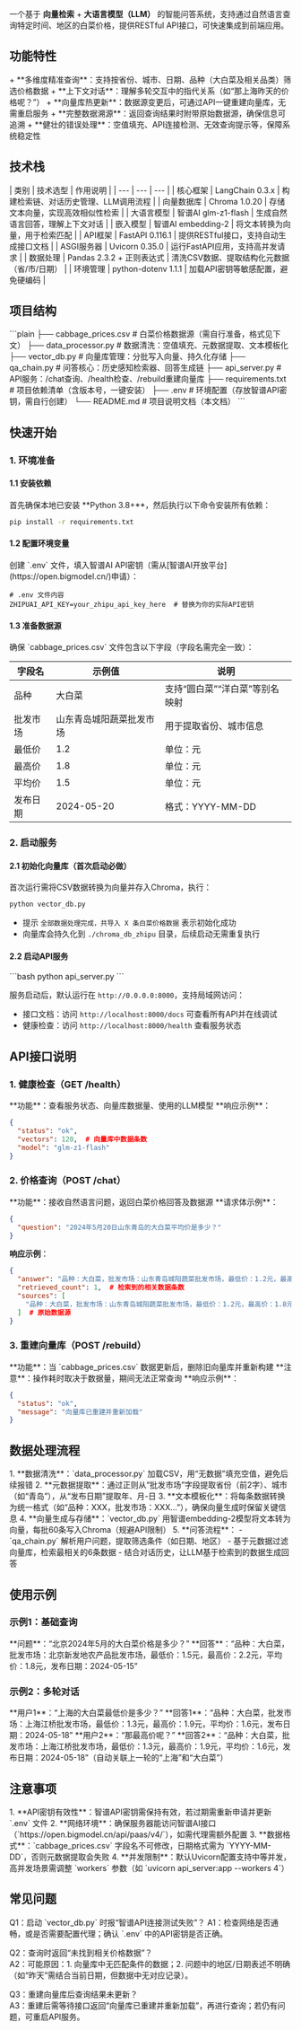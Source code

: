 一个基于 **向量检索** + **大语言模型（LLM）** 的智能问答系统，支持通过自然语言查询特定时间、地区的白菜价格，提供RESTful API接口，可快速集成到前端应用。



<h2 id="qfn9v">功能特性</h2>
+ **多维度精准查询**：支持按省份、城市、日期、品种（大白菜及相关品类）筛选价格数据
+ **上下文对话**：理解多轮交互中的指代关系（如“那上海昨天的价格呢？”）
+ **向量库热更新**：数据源变更后，可通过API一键重建向量库，无需重启服务
+ **完整数据溯源**：返回查询结果时附带原始数据源，确保信息可追溯
+ **健壮的错误处理**：空值填充、API连接检测、无效查询提示等，保障系统稳定性



<h2 id="UYLiH">技术栈</h2>
| 类别 | 技术选型 | 作用说明 |
| --- | --- | --- |
| 核心框架 | LangChain 0.3.x | 构建检索链、对话历史管理、LLM调用流程 |
| 向量数据库 | Chroma 1.0.20 | 存储文本向量，实现高效相似性检索 |
| 大语言模型 | 智谱AI glm-z1-flash | 生成自然语言回答，理解上下文对话 |
| 嵌入模型 | 智谱AI embedding-2 | 将文本转换为向量，用于检索匹配 |
| API框架 | FastAPI 0.116.1 | 提供RESTful接口，支持自动生成接口文档 |
| ASGI服务器 | Uvicorn 0.35.0 | 运行FastAPI应用，支持高并发请求 |
| 数据处理 | Pandas 2.3.2 + 正则表达式 | 清洗CSV数据、提取结构化元数据（省/市/日期） |
| 环境管理 | python-dotenv 1.1.1 | 加载API密钥等敏感配置，避免硬编码 |


<h2 id="VpcMF">项目结构</h2>
```plain
├── cabbage_prices.csv       # 白菜价格数据源（需自行准备，格式见下文）
├── data_processor.py        # 数据清洗：空值填充、元数据提取、文本模板化
├── vector_db.py             # 向量库管理：分批写入向量、持久化存储
├── qa_chain.py              # 问答核心：历史感知检索器、回答生成链
├── api_server.py            # API服务：/chat查询、/health检查、/rebuild重建向量库
├── requirements.txt         # 项目依赖清单（含版本号，一键安装）
├── .env                     # 环境配置（存放智谱API密钥，需自行创建）
└── README.md                # 项目说明文档（本文档）
```



<h2 id="d8Icc">快速开始</h2>
<h3 id="oSSAL">1. 环境准备</h3>
<h4 id="qaOiq">1.1 安装依赖</h4>
首先确保本地已安装 **Python 3.8+**，然后执行以下命令安装所有依赖：

```bash
pip install -r requirements.txt
```

<h4 id="nSjbh">1.2 配置环境变量</h4>
创建 `.env` 文件，填入智谱AI API密钥（需从[智谱AI开放平台](https://open.bigmodel.cn/)申请）：

```plain
# .env 文件内容
ZHIPUAI_API_KEY=your_zhipu_api_key_here  # 替换为你的实际API密钥
```

<h4 id="WGuxQ">1.3 准备数据源</h4>
确保 `cabbage_prices.csv` 文件包含以下字段（字段名需完全一致）：

| 字段名 | 示例值 | 说明 |
| --- | --- | --- |
| 品种 | 大白菜 | 支持“圆白菜”“洋白菜”等别名映射 |
| 批发市场 | 山东青岛城阳蔬菜批发市场 | 用于提取省份、城市信息 |
| 最低价 | 1.2 | 单位：元 |
| 最高价 | 1.8 | 单位：元 |
| 平均价 | 1.5 | 单位：元 |
| 发布日期 | 2024-05-20 | 格式：YYYY-MM-DD |


<h3 id="WbgZc">2. 启动服务</h3>
<h4 id="cRsxs">2.1 初始化向量库（首次启动必做）</h4>
首次运行需将CSV数据转换为向量并存入Chroma，执行：

```bash
python vector_db.py
```

+ 提示 `全部数据处理完成，共导入 X 条白菜价格数据` 表示初始化成功
+ 向量库会持久化到 `./chroma_db_zhipu` 目录，后续启动无需重复执行

<h4 id="jhVdx">2.2 启动API服务</h4>
```bash
python api_server.py
```

服务启动后，默认运行在 `http://0.0.0.0:8000`，支持局域网访问：

+ 接口文档：访问 `http://localhost:8000/docs` 可查看所有API并在线调试
+ 健康检查：访问 `http://localhost:8000/health` 查看服务状态



<h2 id="wuVIk">API接口说明</h2>
<h3 id="tr09S">1. 健康检查（GET /health）</h3>
**功能**：查看服务状态、向量库数据量、使用的LLM模型  
**响应示例**：

```json
{
  "status": "ok",
  "vectors": 120,  # 向量库中数据条数
  "model": "glm-z1-flash"
}
```

<h3 id="DpVFQ">2. 价格查询（POST /chat）</h3>
**功能**：接收自然语言问题，返回白菜价格回答及数据源  
**请求体示例**：

```json
{
  "question": "2024年5月20日山东青岛的大白菜平均价是多少？"
}
```

**响应示例**：

```json
{
  "answer": "品种：大白菜，批发市场：山东青岛城阳蔬菜批发市场，最低价：1.2元，最高价：1.8元，平均价：1.5元，发布日期：2024-05-20",
  "retrieved_count": 1,  # 检索到的相关数据条数
  "sources": [
    "品种：大白菜，批发市场：山东青岛城阳蔬菜批发市场，最低价：1.2元，最高价：1.8元，平均价：1.5元，发布日期：2024-05-20"
  ]  # 原始数据源
}
```

<h3 id="nmEiD">3. 重建向量库（POST /rebuild）</h3>
**功能**：当 `cabbage_prices.csv` 数据更新后，删除旧向量库并重新构建  
**注意**：操作耗时取决于数据量，期间无法正常查询  
**响应示例**：

```json
{
  "status": "ok",
  "message": "向量库已重建并重新加载"
}
```



<h2 id="HQbP7">数据处理流程</h2>
1. **数据清洗**：`data_processor.py` 加载CSV，用“无数据”填充空值，避免后续报错
2. **元数据提取**：通过正则从“批发市场”字段提取省份（前2字）、城市（如“青岛”），从“发布日期”提取年、月-日
3. **文本模板化**：将每条数据转换为统一格式（如“品种：XXX，批发市场：XXX...”），确保向量生成时保留关键信息
4. **向量生成与存储**：`vector_db.py` 用智谱embedding-2模型将文本转为向量，每批60条写入Chroma（规避API限制）
5. **问答流程**：
    - `qa_chain.py` 解析用户问题，提取筛选条件（如日期、地区）
    - 基于元数据过滤向量库，检索最相关的6条数据
    - 结合对话历史，让LLM基于检索到的数据生成回答



<h2 id="h72OM">使用示例</h2>
<h3 id="Eg8T8">示例1：基础查询</h3>
**问题**：“北京2024年5月的大白菜价格是多少？”  
**回答**：“品种：大白菜，批发市场：北京新发地农产品批发市场，最低价：1.5元，最高价：2.2元，平均价：1.8元，发布日期：2024-05-15”

<h3 id="yA5D3">示例2：多轮对话</h3>
**用户1**：“上海的大白菜最低价是多少？”  
**回答1**：“品种：大白菜，批发市场：上海江桥批发市场，最低价：1.3元，最高价：1.9元，平均价：1.6元，发布日期：2024-05-18”  
**用户2**：“那最高价呢？”  
**回答2**：“品种：大白菜，批发市场：上海江桥批发市场，最低价：1.3元，最高价：1.9元，平均价：1.6元，发布日期：2024-05-18”（自动关联上一轮的“上海”和“大白菜”）



<h2 id="Y77KT">注意事项</h2>
1. **API密钥有效性**：智谱API密钥需保持有效，若过期需重新申请并更新 `.env` 文件
2. **网络环境**：确保服务器能访问智谱AI接口（`https://open.bigmodel.cn/api/paas/v4/`），如需代理需额外配置
3. **数据格式**：`cabbage_prices.csv` 字段名不可修改，日期格式需为 `YYYY-MM-DD`，否则元数据提取会失败
4. **并发限制**：默认Uvicorn配置支持中等并发，高并发场景需调整 `workers` 参数（如 `uvicorn api_server:app --workers 4`）



<h2 id="FPQZa">常见问题</h2>
Q1：启动 `vector_db.py` 时报“智谱API连接测试失败”？  
A1：检查网络是否通畅，或是否需要配置代理；确认 `.env` 中的API密钥是否正确。

Q2：查询时返回“未找到相关价格数据”？  
A2：可能原因：1. 向量库中无匹配条件的数据；2. 问题中的地区/日期表述不明确（如“昨天”需结合当前日期，但数据中无对应记录）。

Q3：重建向量库后查询结果未更新？  
A3：重建后需等待接口返回“向量库已重建并重新加载”，再进行查询；若仍有问题，可重启API服务。

